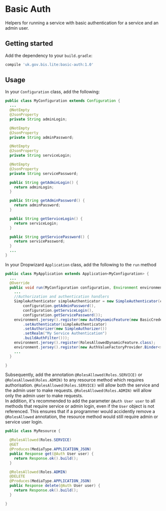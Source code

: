# Basic Auth

Helpers for running a service with basic authentication for a service and an admin user.

## Getting started

Add the dependency to your `build.gradle`:

```groovy
compile 'uk.gov.bis.lite:basic-auth:1.0'
```

## Usage

In your `Configuration` class, add the following:

```java
public class MyConfiguration extends Configuration {
  ...
  @NotEmpty
  @JsonProperty
  private String adminLogin;

  @NotEmpty
  @JsonProperty
  private String adminPassword;

  @NotEmpty
  @JsonProperty
  private String serviceLogin;

  @NotEmpty
  @JsonProperty
  private String servicePassword;

  public String getAdminLogin() {
    return adminLogin;
  }

  public String getAdminPassword() {
    return adminPassword;
  }

  public String getServiceLogin() {
    return serviceLogin;
  }

  public String getServicePassword() {
    return servicePassword;
  }
  ...
}
```

In your Dropwizard `Application` class, add the following to the `run` method

```java
public class MyApplication extends Application<MyConfiguration> {
  ...
  @Override
  public void run(MyConfiguration configuration, Environment environment) throws Exception {
    ...
    //Authorization and authentication handlers
    SimpleAuthenticator simpleAuthenticator = new SimpleAuthenticator(configuration.getAdminLogin(),
        configuration.getAdminPassword(),
        configuration.getServiceLogin(),
        configuration.getServicePassword());
    environment.jersey().register(new AuthDynamicFeature(new BasicCredentialAuthFilter.Builder<User>()
        .setAuthenticator(simpleAuthenticator)
        .setAuthorizer(new SimpleAuthorizer())
        .setRealm("My Service Authentication")
        .buildAuthFilter()));
    environment.jersey().register(RolesAllowedDynamicFeature.class);
    environment.jersey().register(new AuthValueFactoryProvider.Binder<>(User.class));
    ...
  }

}
```

Subsequently, add the annotation `@RolesAllowed(Roles.SERVICE)` or `@RolesAllowed(Roles.ADMIN)` to any resource method which requires authorisation.
`@RolesAllowed(Roles.SERVICE)` will allow both the service and the admin user to make requests.
`@RolesAllowed(Roles.ADMIN)` will allow only the admin user to make requests.   
In addition, it's recommended to add the parameter `@Auth User user` to all methods that require service or admin login,
even if the `User` object is not referenced.
This ensures that if a programmer would accidently remove a `@RolesAllowed` annotation,
the resource method would still require admin or service user login.

```java
public class MyResource {

  @RolesAllowed(Roles.SERVICE)
  @GET
  @Produces(MediaType.APPLICATION_JSON)
  public Response get(@Auth User user) {
    return Response.ok().build();
  }

  @RolesAllowed(Roles.ADMIN)
  @DELETE
  @Produces(MediaType.APPLICATION_JSON)
  public Response delete(@Auth User user) {
    return Response.ok().build();
  }

}
```
